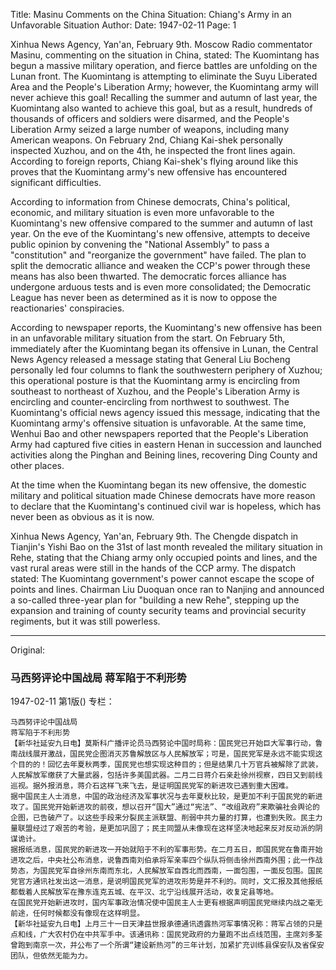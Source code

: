 Title: Masinu Comments on the China Situation: Chiang's Army in an Unfavorable Situation
Author:
Date: 1947-02-11
Page: 1

Xinhua News Agency, Yan'an, February 9th. Moscow Radio commentator Masinu, commenting on the situation in China, stated: The Kuomintang has begun a massive military operation, and fierce battles are unfolding on the Lunan front. The Kuomintang is attempting to eliminate the Suyu Liberated Area and the People's Liberation Army; however, the Kuomintang army will never achieve this goal! Recalling the summer and autumn of last year, the Kuomintang also wanted to achieve this goal, but as a result, hundreds of thousands of officers and soldiers were disarmed, and the People's Liberation Army seized a large number of weapons, including many American weapons. On February 2nd, Chiang Kai-shek personally inspected Xuzhou, and on the 4th, he inspected the front lines again. According to foreign reports, Chiang Kai-shek's flying around like this proves that the Kuomintang army's new offensive has encountered significant difficulties.

According to information from Chinese democrats, China's political, economic, and military situation is even more unfavorable to the Kuomintang's new offensive compared to the summer and autumn of last year. On the eve of the Kuomintang's new offensive, attempts to deceive public opinion by convening the "National Assembly" to pass a "constitution" and "reorganize the government" have failed. The plan to split the democratic alliance and weaken the CCP's power through these means has also been thwarted. The democratic forces alliance has undergone arduous tests and is even more consolidated; the Democratic League has never been as determined as it is now to oppose the reactionaries' conspiracies.

According to newspaper reports, the Kuomintang's new offensive has been in an unfavorable military situation from the start. On February 5th, immediately after the Kuomintang began its offensive in Lunan, the Central News Agency released a message stating that General Liu Bocheng personally led four columns to flank the southwestern periphery of Xuzhou; this operational posture is that the Kuomintang army is encircling from southeast to northeast of Xuzhou, and the People's Liberation Army is encircling and counter-encircling from northwest to southwest. The Kuomintang's official news agency issued this message, indicating that the Kuomintang army's offensive situation is unfavorable. At the same time, Wenhui Bao and other newspapers reported that the People's Liberation Army had captured five cities in eastern Henan in succession and launched activities along the Pinghan and Beining lines, recovering Ding County and other places.

At the time when the Kuomintang began its new offensive, the domestic military and political situation made Chinese democrats have more reason to declare that the Kuomintang's continued civil war is hopeless, which has never been as obvious as it is now.

Xinhua News Agency, Yan'an, February 9th. The Chengde dispatch in Tianjin's Yishi Bao on the 31st of last month revealed the military situation in Rehe, stating that the Chiang army only occupied points and lines, and the vast rural areas were still in the hands of the CCP army. The dispatch stated: The Kuomintang government's power cannot escape the scope of points and lines. Chairman Liu Duoquan once ran to Nanjing and announced a so-called three-year plan for "building a new Rehe", stepping up the expansion and training of county security teams and provincial security regiments, but it was still powerless.



<hr /> 

Original: 


### 马西努评论中国战局  蒋军陷于不利形势

1947-02-11
第1版()
专栏：

    马西努评论中国战局
    蒋军陷于不利形势
    【新华社延安九日电】莫斯科广播评论员马西努论中国时局称：国民党已开始巨大军事行动，鲁南战线展开激战，国民党企图消灭苏鲁解放区与人民解放军；可是，国民党军是永远不能实现这个目的的！回忆去年夏秋两季，国民党也想实现这种目的；但是结果几十万官兵被解除了武装，人民解放军缴获了大量武器，包括许多美国武器。二月二日蒋介石亲赴徐州视察，四日又到前线巡视。据外报消息，蒋介石这样飞来飞去，是证明国民党军的新进攻已遇到重大困难。
    据中国民主人士消息，中国的政治经济及军事状况与去年夏秋比较，是更加不利于国民党的新进攻了。国民党开始新进攻的前夜，想以召开“国大”通过“宪法”、“改组政府”来欺骗社会舆论的企图，已告破产了。以这些手段来分裂民主派联盟、削弱中共力量的打算，也遭到失败。民主力量联盟经过了艰苦的考验，是更加巩固了；民主同盟从未像现在这样坚决地起来反对反动派的阴谋诡计。
    据报纸消息，国民党的新进攻一开始就陷于不利的军事形势。在二月五日，即国民党在鲁南开始进攻之后，中央社公布消息，说鲁西南刘伯承将军亲率四个纵队将侧击徐州西南外围；此一作战势态，为国民党军自徐州东南而东北，人民解放军自西北而西南，一面包围，一面反包围。国民党官方通讯社发出这一消息，是说明国民党军的进攻形势是并不利的。同时，文汇报及其他报纸都载着人民解放军在豫东连克五城、在平汉、北宁沿线展开活动，收复定县等地。
    在国民党开始新进攻时，国内军事政治情况使中国民主人士更有根据声明国民党继续内战之毫无前途，任何时候都没有像现在这样明显。
    【新华社延安九日电】上月三十一日天津益世报承德通讯透露热河军事情况称：蒋军占领的只是点和线，广大农村仍在中共军手中。该通讯称：国民党政府的力量跑不出点线范围，主席刘多荃曾跑到南京一次，并公布了一个所谓“建设新热河”的三年计划，加紧扩充训练县保安队及省保安团队，但依然无能为力。
